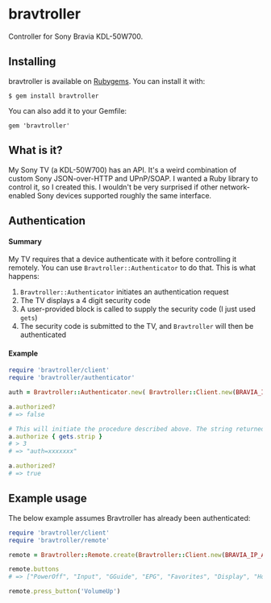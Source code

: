 # bravtroller
Controller for Sony Bravia KDL-50W700.

## Installing

bravtroller is available on [Rubygems](https://rubygems.org). You can install it with:

```
$ gem install bravtroller
```

You can also add it to your Gemfile:

```
gem 'bravtroller'
```

## What is it?

My Sony TV (a KDL-50W700) has an API. It's a weird combination of custom Sony JSON-over-HTTP and UPnP/SOAP. 
I wanted a Ruby library to control it, so I created this. I wouldn't be very surprised if other network-enabled Sony
devices supported roughly the same interface.

## Authentication

#### Summary

My TV requires that a device authenticate with it before controlling it remotely. You can use
`Bravtroller::Authenticator` to do that. This is what happens:

1. `Bravtroller::Authenticator` initiates an authentication request
2. The TV displays a 4 digit security code
3. A user-provided block is called to supply the security code (I just used `gets`)
4. The security code is submitted to the TV, and `Bravtroller` will then be authenticated

#### Example 

```ruby
require 'bravtroller/client'
require 'bravtroller/authenticator'

auth = Bravtroller::Authenticator.new( Bravtroller::Client.new(BRAVIA_IP_ADDRESS) )

a.authorized?
# => false

# This will initiate the procedure described above. The string returned is a cookie used by the SOAP client
a.authorize { gets.strip }
# > 3
# => "auth=xxxxxxx"

a.authorized?
# => true
```

## Example usage

The below example assumes Bravtroller has already been authenticated:

```ruby
require 'bravtroller/client'
require 'bravtroller/remote'

remote = Bravtroller::Remote.create(Bravtroller::Client.new(BRAVIA_IP_ADDRESS))

remote.buttons
# => ["PowerOff", "Input", "GGuide", "EPG", "Favorites", "Display", "Home", "Options", "Return", "Up", "Down", "Right", "Left", "Confirm", "Red", "Green", "Yellow", "Blue", "Num1", "Num2", "Num3", "Num4", "Num5", "Num6", "Num7", "Num8", "Num9", "Num0", "Num11", "Num12", "VolumeUp", "VolumeDown", "Mute", "ChannelUp", "ChannelDown", "SubTitle", "ClosedCaption", "Enter", "DOT", "Analog", "Teletext", "Exit", "Analog2", "*AD", "Digital", "Analog?", "BS", "CS", "BSCS", "Ddata", "PicOff", "Tv_Radio", "Theater", "SEN", "InternetWidgets", "InternetVideo", "Netflix", "SceneSelect", "Mode3D", "iManual", "Audio", "Wide", "Jump", "PAP", "MyEPG", "ProgramDescription", "WriteChapter", "TrackID", "TenKey", "AppliCast", "acTVila", "DeleteVideo", "PhotoFrame", "TvPause", "KeyPad", "Media", "SyncMenu", "Forward", "Play", "Rewind", "Prev", "Stop", "Next", "Rec", "Pause", "Eject", "FlashPlus", "FlashMinus", "TopMenu", "PopUpMenu", "RakurakuStart", "OneTouchTimeRec", "OneTouchView", "OneTouchRec", "OneTouchStop", "DUX", "FootballMode", "Social"]

remote.press_button('VolumeUp')
```
